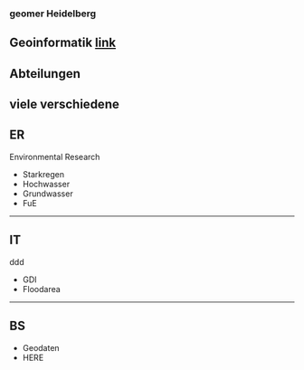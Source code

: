 ### geomer Heidelberg
Geoinformatik
[link](http://www.geomer.de)
-----
## Abteilungen
viele verschiedene
-----

## ER
Environmental Research
- Starkregen
- Hochwasser
- Grundwasser
- FuE



---

## IT
ddd
- GDI
- Floodarea
---

## BS
- Geodaten
- HERE
